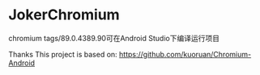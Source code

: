 # JokerChromium
chromium tags/89.0.4389.90可在Android Studio下编译运行项目

Thanks
This project is based on:
https://github.com/kuoruan/Chromium-Android

